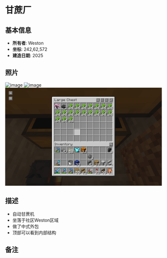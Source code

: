 # 甘蔗厂

## 基本信息
- **所有者**: Weston
- **坐标**: 242,62,572
- **建造日期**: 2025

## 照片
![image](/Pictures/Weston_Su1.png)
![image](/Pictures/Weston_Su2.png)
![image](/Pictures/Weston_Su3.png)

## 描述
- 自动甘蔗机
- 坐落于社区Weston区域
- 做了中式外包
- 顶部可以看到内部结构

## 备注
